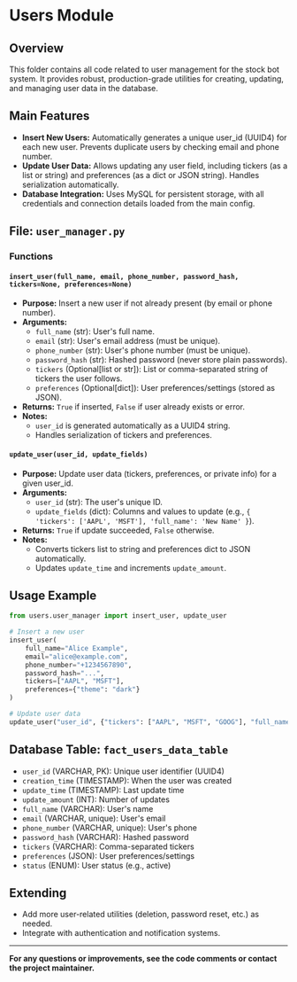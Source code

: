 # Users Module

## Overview
This folder contains all code related to user management for the stock bot system. It provides robust, production-grade utilities for creating, updating, and managing user data in the database.

## Main Features
- **Insert New Users:** Automatically generates a unique user_id (UUID4) for each new user. Prevents duplicate users by checking email and phone number.
- **Update User Data:** Allows updating any user field, including tickers (as a list or string) and preferences (as a dict or JSON string). Handles serialization automatically.
- **Database Integration:** Uses MySQL for persistent storage, with all credentials and connection details loaded from the main config.

## File: `user_manager.py`

### Functions

#### `insert_user(full_name, email, phone_number, password_hash, tickers=None, preferences=None)`
- **Purpose:** Insert a new user if not already present (by email or phone number).
- **Arguments:**
  - `full_name` (str): User's full name.
  - `email` (str): User's email address (must be unique).
  - `phone_number` (str): User's phone number (must be unique).
  - `password_hash` (str): Hashed password (never store plain passwords).
  - `tickers` (Optional[list or str]): List or comma-separated string of tickers the user follows.
  - `preferences` (Optional[dict]): User preferences/settings (stored as JSON).
- **Returns:** `True` if inserted, `False` if user already exists or error.
- **Notes:**
  - `user_id` is generated automatically as a UUID4 string.
  - Handles serialization of tickers and preferences.

#### `update_user(user_id, update_fields)`
- **Purpose:** Update user data (tickers, preferences, or private info) for a given user_id.
- **Arguments:**
  - `user_id` (str): The user's unique ID.
  - `update_fields` (dict): Columns and values to update (e.g., `{ 'tickers': ['AAPL', 'MSFT'], 'full_name': 'New Name' }`).
- **Returns:** `True` if update succeeded, `False` otherwise.
- **Notes:**
  - Converts tickers list to string and preferences dict to JSON automatically.
  - Updates `update_time` and increments `update_amount`.

## Usage Example
```python
from users.user_manager import insert_user, update_user

# Insert a new user
insert_user(
    full_name="Alice Example",
    email="alice@example.com",
    phone_number="+1234567890",
    password_hash="...",
    tickers=["AAPL", "MSFT"],
    preferences={"theme": "dark"}
)

# Update user data
update_user("user_id", {"tickers": ["AAPL", "MSFT", "GOOG"], "full_name": "Alice Updated"})
```

## Database Table: `fact_users_data_table`
- `user_id` (VARCHAR, PK): Unique user identifier (UUID4)
- `creation_time` (TIMESTAMP): When the user was created
- `update_time` (TIMESTAMP): Last update time
- `update_amount` (INT): Number of updates
- `full_name` (VARCHAR): User's name
- `email` (VARCHAR, unique): User's email
- `phone_number` (VARCHAR, unique): User's phone
- `password_hash` (VARCHAR): Hashed password
- `tickers` (VARCHAR): Comma-separated tickers
- `preferences` (JSON): User preferences/settings
- `status` (ENUM): User status (e.g., active)

## Extending
- Add more user-related utilities (deletion, password reset, etc.) as needed.
- Integrate with authentication and notification systems.

---

**For any questions or improvements, see the code comments or contact the project maintainer.** 